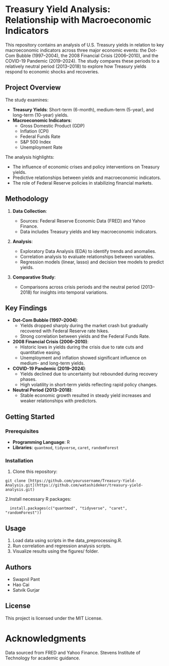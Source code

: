 # Treasury Yield Analysis: Relationship with Macroeconomic Indicators

This repository contains an analysis of U.S. Treasury yields in relation to key macroeconomic indicators across three major economic events: the Dot-Com Bubble (1997–2004), the 2008 Financial Crisis (2006–2010), and the COVID-19 Pandemic (2019–2024). The study compares these periods to a relatively neutral period (2013–2018) to explore how Treasury yields respond to economic shocks and recoveries.

## Project Overview

The study examines:
- **Treasury Yields**: Short-term (6-month), medium-term (5-year), and long-term (10-year) yields.
- **Macroeconomic Indicators**:
  - Gross Domestic Product (GDP)
  - Inflation (CPI)
  - Federal Funds Rate
  - S&P 500 Index
  - Unemployment Rate

The analysis highlights:
- The influence of economic crises and policy interventions on Treasury yields.
- Predictive relationships between yields and macroeconomic indicators.
- The role of Federal Reserve policies in stabilizing financial markets.

## Methodology
1. **Data Collection**:
   - Sources: Federal Reserve Economic Data (FRED) and Yahoo Finance.
   - Data includes Treasury yields and key macroeconomic indicators.

2. **Analysis**:
   - Exploratory Data Analysis (EDA) to identify trends and anomalies.
   - Correlation analysis to evaluate relationships between variables.
   - Regression models (linear, lasso) and decision tree models to predict yields.

3. **Comparative Study**:
   - Comparisons across crisis periods and the neutral period (2013–2018) for insights into temporal variations.

## Key Findings
- **Dot-Com Bubble (1997–2004)**:
  - Yields dropped sharply during the market crash but gradually recovered with Federal Reserve rate hikes.
  - Strong correlation between yields and the Federal Funds Rate.
- **2008 Financial Crisis (2006–2010)**:
  - Historic lows in yields during the crisis due to rate cuts and quantitative easing.
  - Unemployment and inflation showed significant influence on medium- and long-term yields.
- **COVID-19 Pandemic (2019–2024)**:
  - Yields declined due to uncertainty but rebounded during recovery phases.
  - High volatility in short-term yields reflecting rapid policy changes.
- **Neutral Period (2013–2018)**:
  - Stable economic growth resulted in steady yield increases and weaker relationships with predictors.

## Getting Started
### Prerequisites
- **Programming Language**: R
- **Libraries**: `quantmod`, `tidyverse`, `caret`, `randomForest`

### Installation
1. Clone this repository:
```
git clone [https://github.com/yourusername/Treasury-Yield-Analysis.git](https://github.com/watashideker/treasury-yield-analysis.git)
```
   
2.Install necessary R packages:
```
  install.packages(c("quantmod", "tidyverse", "caret", "randomForest"))
```

## Usage
1. Load data using scripts in the data_preprocessing.R.
2. Run correlation and regression analysis scripts.
3. Visualize results using the figures/ folder.

## Authors
- Swapnil Pant
- Hao Cai
- Satvik Gurjar

## License
This project is licensed under the MIT License.

# Acknowledgments
Data sourced from FRED and Yahoo Finance.
Stevens Institute of Technology for academic guidance.

